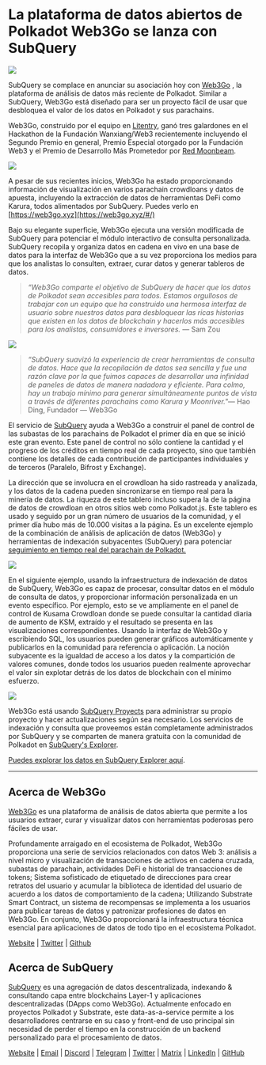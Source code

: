 # La plataforma de datos abiertos de Polkadot Web3Go se lanza con SubQuery

![](https://cdn-images-1.medium.com/max/800/1*LVZ_xKn_K5DlTSxqTr-2BA.png)

SubQuery se complace en anunciar su asociación hoy con [Web3Go](https://www.web3go.xyz/) , la plataforma de análisis de datos más reciente de Polkadot. Similar a SubQuery, Web3Go está diseñado para ser un proyecto fácil de usar que desbloquea el valor de los datos en Polkadot y sus parachains.

Web3Go, construido por el equipo en [Litentry](https://www.litentry.com/), ganó tres galardones en el Hackathon de la Fundación Wanxiang/Web3 recientemente incluyendo el Segundo Premio en general, Premio Especial otorgado por la Fundación Web3 y el Premio de Desarrollo Más Prometedor por [Red Moonbeam](https://moonbeam.network/).

![](https://cdn-images-1.medium.com/max/800/1*QOng9s-Mc62WBElrj6KBmg.gif)

A pesar de sus recientes inicios, Web3Go ha estado proporcionando información de visualización en varios parachain crowdloans y datos de apuesta, incluyendo la extracción de datos de herramientas DeFi como Karura, todos alimentados por SubQuery. Puedes verlo en [https://web3go.xyz](https://web3go.xyz/#/)

Bajo su elegante superficie, Web3Go ejecuta una versión modificada de SubQuery para potenciar el módulo interactivo de consulta personalizada. SubQuery recopila y organiza datos en cadena en vivo en una base de datos para la interfaz de Web3Go que a su vez proporciona los medios para que los analistas lo consulten, extraer, curar datos y generar tableros de datos.

> *“Web3Go comparte el objetivo de SubQuery de hacer que los datos de Polkadot sean accesibles para todos. Estamos orgullosos de trabajar con un equipo que ha construido una hermosa interfaz de usuario sobre nuestros datos para desbloquear las ricas historias que existen en los datos de blockchain y hacerlos más accesibles para los analistas, consumidores e inversores.* — Sam Zou

![](https://cdn-images-1.medium.com/max/800/1*v2Ip-qCB6hkiNiEPY32hrw.png)

> *“SubQuery suavizó la experiencia de crear herramientas de consulta de datos. Hace que la recopilación de datos sea sencilla y fue una razón clave por la que fuimos capaces de desarrollar una infinidad de paneles de datos de manera nadadora y eficiente. Para colmo, hay un trabajo mínimo para generar simultáneamente puntos de vista a través de diferentes parachains como Karura y Moonriver."*— Hao Ding, Fundador — Web3Go

El servicio de [SubQuery](https://subquery.network/) ayuda a Web3Go a construir el panel de control de las subastas de los parachains de Polkadot el primer día en que se inició este gran evento. Este panel de control no sólo contiene la cantidad y el progreso de los créditos en tiempo real de cada proyecto, sino que también contiene los detalles de cada contribución de participantes individuales y de terceros (Paralelo, Bifrost y Exchange).

La dirección que se involucra en el crowdloan ha sido rastreada y analizada, y los datos de la cadena pueden sincronizarse en tiempo real para la minería de datos. La riqueza de este tablero incluso supera la de la página de datos de crowdloan en otros sitios web como Polkadot.js. Este tablero es usado y seguido por un gran número de usuarios de la comunidad, y el primer día hubo más de 10.000 visitas a la página. Es un excelente ejemplo de la combinación de análisis de aplicación de datos (Web3Go) y herramientas de indexación subyacentes (SubQuery) para potenciar [seguimiento en tiempo real del parachain de Polkadot.](https://web3go.xyz/#/ParaChainProfiler4Polkadot?chainType=Polkadot)

![](https://cdn-images-1.medium.com/max/800/1*XM2TalsUm1Z93lV5zFMf9w.png)

En el siguiente ejemplo, usando la infraestructura de indexación de datos de SubQuery, Web3Go es capaz de procesar, consultar datos en el módulo de consulta de datos, y proporcionar información personalizada en un evento específico. Por ejemplo, esto se ve ampliamente en el panel de control de Kusama Crowdloan donde se puede consultar la cantidad diaria de aumento de KSM, extraído y el resultado se presenta en las visualizaciones correspondientes. Usando la interfaz de Web3Go y escribiendo SQL, los usuarios pueden generar gráficos automáticamente y publicarlos en la comunidad para referencia o aplicación. La noción subyacente es la igualdad de acceso a los datos y la compartición de valores comunes, donde todos los usuarios pueden realmente aprovechar el valor sin explotar detrás de los datos de blockchain con el mínimo esfuerzo.

![](https://cdn-images-1.medium.com/max/800/1*Z2g_zEFqOJ3T_2BDDDZT4A.png)

Web3Go está usando [SubQuery Proyects](https://project.subquery.network/) para administrar su propio proyecto y hacer actualizaciones según sea necesario. Los servicios de indexación y consulta que proveemos están completamente administrados por SubQuery y se comparten de manera gratuita con la comunidad de Polkadot en [SubQuery's Explorer](https://explorer.subquery.network/).

[Puedes explorar los datos en SubQuery Explorer aquí](https://explorer.subquery.network/subquery/bianyunjian/polkadot-crowdloans).

----------

## Acerca de Web3Go

[Web3Go](https://www.web3go.xyz/) es una plataforma de análisis de datos abierta que permite a los usuarios extraer, curar y visualizar datos con herramientas poderosas pero fáciles de usar.

Profundamente arraigado en el ecosistema de Polkadot, Web3Go proporciona una serie de servicios relacionados con datos Web 3: análisis a nivel micro y visualización de transacciones de activos en cadena cruzada, subastas de parachain, actividades DeFi e historial de transacciones de tokens; Sistema sofisticado de etiquetado de direcciones para crear retratos del usuario y acumular la biblioteca de identidad del usuario de acuerdo a los datos de comportamiento de la cadena; Utilizando Substrate Smart Contract, un sistema de recompensas se implementa a los usuarios para publicar tareas de datos y patronizar profesiones de datos en Web3Go. En conjunto, Web3Go proporcionará la infraestructura técnica esencial para aplicaciones de datos de todo tipo en el ecosistema Polkadot.

[Website](https://web3go.xyz/#/) | [Twitter](http://twitter.com/web3go) | [Github](https://github.com/web3go-xyz)

## Acerca de SubQuery

[SubQuery](https://subquery.network/) es una agregación de datos descentralizada, indexando & consultando capa entre blockchains Layer-1 y aplicaciones descentralizadas (DApps como Web3Go). Actualmente enfocado en proyectos Polkadot y Substrate, este data-as-a-service permite a los desarrolladores centrarse en su caso y front-end de uso principal sin necesidad de perder el tiempo en la construcción de un backend personalizado para el procesamiento de datos.

[Website](https://subquery.network/) | [Email](mailto:hello@subquery.network) | [Discord](https://discord.com/invite/78zg8aBSMG) | [Telegram](https://t.me/subquerynetwork) | [Twitter](https://twitter.com/subquerynetwork) | [Matrix](https://matrix.to/#/#subquery:matrix.org) | [LinkedIn](https://www.linkedin.com/company/subquery) | [GitHub](https://github.com/subquery)
